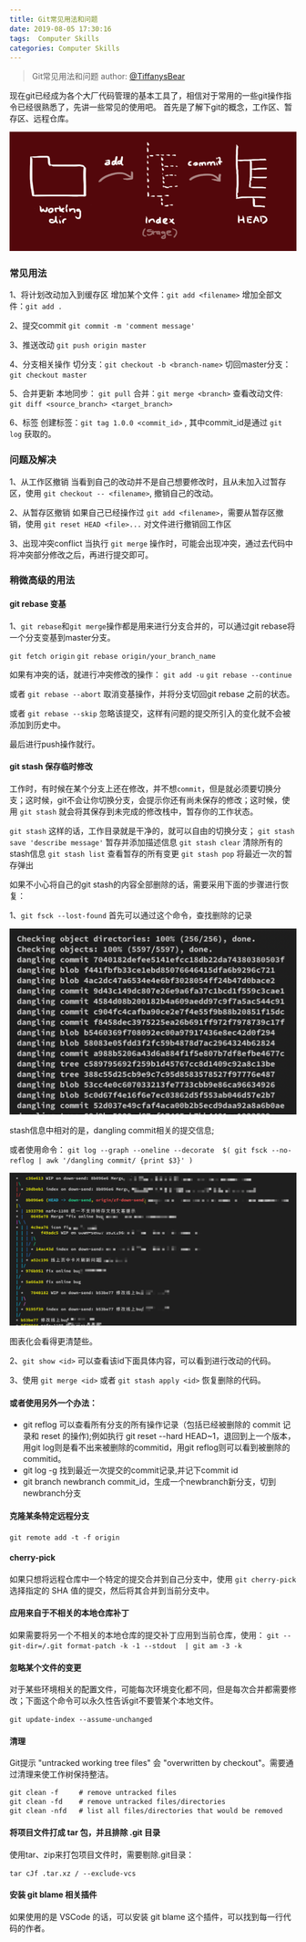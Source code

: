 ```yaml
---
title: Git常见用法和问题
date: 2019-08-05 17:30:16
tags:  Computer Skills
categories: Computer Skills
---
```



> Git常见用法和问题
> author: [@TiffanysBear](https://tiffanysbear.github.io/)

现在git已经成为各个大厂代码管理的基本工具了，相信对于常用的一些git操作指令已经很熟悉了，先讲一些常见的使用吧。
首先是了解下git的概念，工作区、暂存区、远程仓库。

![](https://github.com/Tiffanysbear/accumulation/raw/master/image/git-demo.png)



### 常见用法

1、将计划改动加入到缓存区
增加某个文件：`git add <filename>`
增加全部文件：`git add .`

2、提交commit
`git commit -m 'comment message'`

3、推送改动
`git push origin master`

4、分支相关操作
切分支：`git checkout -b <branch-name>`
切回master分支：`git checkout master`

5、合并更新
本地同步： `git pull`
合并：`git merge <branch>`
查看改动文件: `git diff <source_branch> <target_branch>`

6、标签
创建标签：`git tag 1.0.0 <commit_id>` , 其中commit_id是通过 `git log` 获取的。


### 问题及解决

1、从工作区撤销
当看到自己的改动并不是自己想要修改时，且从未加入过暂存区，使用 `git checkout -- <filename>`, 撤销自己的改动。

2、从暂存区撤销
如果自己已经操作过 `git add <filename>`，需要从暂存区撤销，使用 `git reset HEAD <file>...` 对文件进行撤销回工作区

3、出现冲突conflict
当执行 `git merge` 操作时，可能会出现冲突，通过去代码中将冲突部分修改之后，再进行提交即可。

<!-- more -->

### 稍微高级的用法

#### git rebase 变基

1、`git rebase`和`git merge`操作都是用来进行分支合并的，可以通过git rebase将一个分支变基到master分支。

`git fetch origin`
`git rebase origin/your_branch_name`

如果有冲突的话，就进行冲突修改的操作：
`git add -u`
`git rebase --continue`

或者
`git rebase --abort` 取消变基操作，并将分支切回git rebase 之前的状态。

或者
`git rebase --skip` 忽略该提交，这样有问题的提交所引入的变化就不会被添加到历史中。

最后进行push操作就行。



#### git stash 保存临时修改

工作时，有时候在某个分支上还在修改，并不想`commit`，但是就必须要切换分支；这时候，git不会让你切换分支，会提示你还有尚未保存的修改；这时候，使用 `git stash` 就会将其保存到未完成的修改栈中，暂存你的工作状态。

`git stash` 这样的话，工作目录就是干净的，就可以自由的切换分支；
`git stash save 'describe message'` 暂存并添加描述信息
`git stash clear` 清除所有的stash信息
`git stash list` 查看暂存的所有变更
`git stash pop` 将最近一次的暂存弹出

如果不小心将自己的git stash的内容全部删除的话，需要采用下面的步骤进行恢复：

1、`git fsck --lost-found` 首先可以通过这个命令，查找删除的记录

![](https://github.com/Tiffanysbear/accumulation/raw/master/image/git-2.png)


stash信息中相对的是，dangling commit相关的提交信息;

或者使用命令： `git log --graph --oneline --decorate  $( git fsck --no-reflog | awk '/dangling commit/ {print $3}' )`


![](https://github.com/Tiffanysbear/accumulation/raw/master/image/git-3.png)


图表化会看得更清楚些。

2、`git show <id>` 可以查看该id下面具体内容，可以看到进行改动的代码。

3、使用 `git merge <id>` 或者 `git stash apply <id>`  恢复删除的代码。

#### 或者使用另外一个办法：

* git reflog 可以查看所有分支的所有操作记录（包括已经被删除的 commit 记录和 reset 的操作);例如执行 git reset --hard HEAD~1，退回到上一个版本，用git log则是看不出来被删除的commitid，用git reflog则可以看到被删除的commitid。
* git log -g 找到最近一次提交的commit记录,并记下commit id
* git branch newbranch commit_id，生成一个newbranch新分支，切到newbranch分支


#### 克隆某条特定远程分支

`git remote add -t -f origin`


#### cherry-pick
如果只想将远程仓库中一个特定的提交合并到自己分支中，使用 `git cherry-pick` 选择指定的 SHA 值的提交，然后将其合并到当前分支中。


#### 应用来自于不相关的本地仓库补丁

如果需要将另一个不相关的本地仓库的提交补丁应用到当前仓库，使用：
`git --git-dir=/.git format-patch -k -1 --stdout  | git am -3 -k`


#### 忽略某个文件的变更
对于某些环境相关的配置文件，可能每次环境变化都不同，但是每次合并都需要修改；下面这个命令可以永久性告诉git不要管某个本地文件。

` git update-index --assume-unchanged `


#### 清理
Git提示 "untracked working tree files" 会 "overwritten by checkout"。需要通过清理来使工作树保持整洁。

```
git clean -f     # remove untracked files
git clean -fd    # remove untracked files/directories
git clean -nfd   # list all files/directories that would be removed

```

#### 将项目文件打成 tar 包，并且排除 .git 目录

使用tar、zip来打包项目文件时，需要剔除.git目录：

` tar cJf .tar.xz / --exclude-vcs `


#### 安装 git blame 相关插件

如果使用的是 VSCode 的话，可以安装 git blame 这个插件，可以找到每一行代码的作者。
















